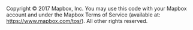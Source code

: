 Copyright © 2017 Mapbox, Inc. You may use this code with your Mapbox account and under the Mapbox Terms of Service (available at: https://www.mapbox.com/tos/). All other rights reserved.

